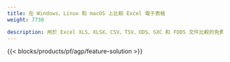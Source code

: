 ```yaml
---
title: 在 Windows、Linux 和 macOS 上比較 Excel 電子表格 
weight: 7730

description: 用於 Excel XLS、XLSX、CSV、TSV、ODS、SXC 和 FODS 文件比較的免費應用程序和 API
---
```

{{< blocks/products/pf/agp/feature-solution >}} 

